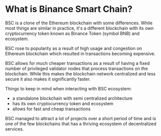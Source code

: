 # What is Binance Smart Chain?

BSC is a clone of the Ethereum blockchain with some differences. While most things are similar in practice, it's a different blockchain with its own cryptocurrency token known as Binance Token (symbol BNB) and ecosystem.

BSC rose to popularity as a result of high usage and congestion on Ethereum blockchain which resulted in transactions becoming expensive.

BSC allows for much cheaper transactions as a result of having a fixed number of privileged validator nodes that process transactions on the blockchain. While this makes the blockchain network centralized and less secure it also makes it significantly faster.

Things to keep in mind when interacting with BSC ecosystem:

- a standalone blockchain with semi centralized architecture
- has its own cryptocurrency token and ecosystem
- allows for fast and cheap transactions

BSC managed to attract a lot of projects over a short period of time and is one of the few blockchains that has a thriving ecosystem of decentralized services.
